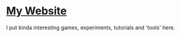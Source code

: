 # [My Website](https://geekveggie.dev)
I put kinda interesting games, experiments, tutorials and 'tools' here.

